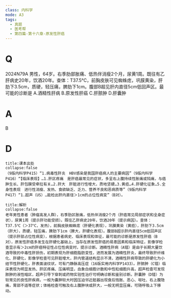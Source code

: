 ```yaml
---
class: 内科学
mode: A3
tags:
  - 真题
  - 医考帮
  - 第四篇-第十六章-原发性肝癌
---
```


# Q
2024N79A 男性，64岁。右季肋部胀痛、低热伴消瘦2个月，尿黄1周。既往有乙肝病史20年，饮酒20年。查体：T37.5℃，前胸皮肤可见蜘蛛痣，巩膜黄染，肝肋下3.5cm，质硬，轻压痛，脾肋下1cm。腹部B超见肝内直径5cm低回声区。最可能的诊断是
A.酒精性肝病
B.原发性肝癌
C.肝脓肿
D.肝囊肿

# A
B
# D
```ad-note
title:课本出处
collapse:false
（9版内科学P415）“1.病毒性肝炎　HBV感染是我国肝癌病人的主要病因”（9版内科学P416）“【临床表现】…1.肝区疼痛　是肝癌最常见的症状，多呈右上腹持续性胀痛或钝痛，与癌肿生长、肝包膜受牵拉有关…2.肝大　肝脏进行性增大，质地坚硬…3.黄疸…4.肝硬化征象…5.全身性表现　进行性消瘦、发热、食欲缺乏、乏力、营养不良和恶病质等”（9版内科学P417）“1.超声（US）…能检出肝内直径＞1cm的占位性病变”（B对）。
```

```ad-summary
title:解析
collapse:false
老年男性患者（肿瘤高发人群），右季肋区胀痛，低热伴消瘦2个月（肝癌常见局部症状和全身症状），尿黄1周（提示肝功能受损）。既往乙肝病史20年，饮酒20年（提示病因）。查体：T37.5℃（＞37℃，发热），前胸皮肤蜘蛛痣（肝硬化表现），巩膜黄染（黄疸），肝肋下3.5cm（肝大），质硬，轻压痛，脾肋下1cm（脾大，肝硬化表现）。腹部B超示肝内直径5cm低回声区（提示肝部占位性病变），根据患者病史、临床表现和体征，最可能的诊断是原发性肝癌（B对），原发性肝癌多发生在肝硬化基础上，当存在原发性肝癌的易患因素和临床特征，影像学检查显示有＞2cm的肝癌特征性占位性病变时，提示诊断。酒精性肝病（A错）是由于长期大量饮酒导致的中毒性肝损伤，初期表现为肝细胞脂肪变性，进而发展为酒精性肝炎，最终导致肝纤维化、肝硬化，影像学检查可见肝脏增大，肝内管道结构显示不清，酒精性肝病导致的肝硬化为小结节性肝硬化，肝表面波纹状，可有门静脉高压症（16版实用内科学P1433）。肝脓肿（C错）临床表现为明显发热、肝区疼痛、压痛明显，血象白细胞计数和中性粒细胞升高，超声检查可发现脓肿的液性暗区，超声引导下穿刺或药物实验性治疗可明确诊断和鉴别诊断。肝囊肿（D错）为较常见的良性肝疾病，一般为囊肿较大时因压迫邻近脏器出现食后饱胀、恶心、呕吐、右上腹隐痛，胃部不适等症状；体格检查可触及右上腹肿块或肝大，一般无明显压痛，可随呼吸上下移动。
```


